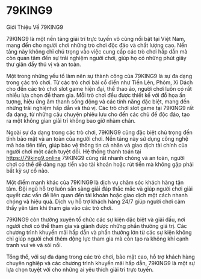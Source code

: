 # 79KING9
Giới Thiệu Về 79KING9

79KING9 là một nền tảng giải trí trực tuyến vô cùng nổi bật tại Việt Nam, mang đến cho người chơi những trò chơi độc đáo và chất lượng cao. Nền tảng này không chỉ chú trọng vào việc cung cấp các trò chơi hấp dẫn mà còn quan tâm đến sự trải nghiệm người chơi, giúp họ có những phút giây thư giãn đầy thú vị và an toàn.

Một trong những yếu tố làm nên sự thành công của 79KING9 là sự đa dạng trong các trò chơi. Từ các trò chơi bài cổ điển như Tiến Lên, Phỏm, Xì Dách cho đến các trò chơi slot game hiện đại, thể thao ảo, người chơi luôn có rất nhiều lựa chọn để tham gia. Mỗi trò chơi đều được thiết kế với đồ họa ấn tượng, hiệu ứng âm thanh sống động và các tính năng đặc biệt, mang đến những trải nghiệm hấp dẫn và thú vị. Các trò chơi slot game tại 79KING9 rất đa dạng, từ những câu chuyện phiêu lưu cho đến các chủ đề độc đáo, tạo ra một không gian giải trí không bao giờ nhàm chán.

Ngoài sự đa dạng trong các trò chơi, 79KING9 cũng đặc biệt chú trọng đến tính bảo mật và an toàn của người chơi. Nền tảng này sử dụng công nghệ mã hóa tiên tiến, giúp bảo vệ thông tin cá nhân và giao dịch tài chính của người chơi một cách tuyệt đối. Hệ thống thanh toán tại https://79king9.online 79KING9 cũng rất nhanh chóng và an toàn, người chơi có thể dễ dàng nạp tiền vào tài khoản hoặc rút tiền mà không gặp phải bất kỳ sự cố nào.

Một điểm mạnh khác của 79KING9 là dịch vụ chăm sóc khách hàng tận tâm. Đội ngũ hỗ trợ luôn sẵn sàng giải đáp thắc mắc và giúp người chơi giải quyết các vấn đề liên quan đến tài khoản hoặc giao dịch một cách nhanh chóng và hiệu quả. Dịch vụ hỗ trợ khách hàng 24/7 giúp người chơi cảm thấy yên tâm khi tham gia vào các trò chơi.

79KING9 còn thường xuyên tổ chức các sự kiện đặc biệt và giải đấu, nơi người chơi có thể tham gia và giành được những phần thưởng giá trị. Các chương trình khuyến mãi hấp dẫn và phần thưởng lớn từ các sự kiện không chỉ giúp người chơi thêm động lực tham gia mà còn tạo ra không khí cạnh tranh vui vẻ và sôi nổi.

Tổng thể, với sự đa dạng trong các trò chơi, bảo mật cao, hỗ trợ khách hàng chuyên nghiệp và các chương trình khuyến mãi hấp dẫn, 79KING9 là một sự lựa chọn tuyệt vời cho những ai yêu thích giải trí trực tuyến.

